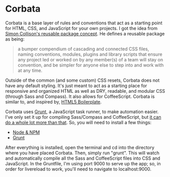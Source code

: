 Corbata
========================

Corbata is a base layer of rules and conventions that act as a starting point for HTML, CSS, and JavaScript for your own projects. I got the idea from [Simon Collison's reusable package concept](http://colly.com/comments/the_process_toolbox_part_seven_convention/). He defines a reusable package as being:

> a bumper compendium of cascading and connected CSS files, naming conventions, modules, plugins and library scripts that ensure any project led or worked on by any member(s) of a team will stay on convention, and be simpler for anyone else to step into and work with at any time.

Outside of the common (and some custom) CSS resets, Corbata does not have any default styling. It's just meant to act as a starting place for responsive and organized HTML as well as DRY, readable, and modular CSS (through Sass and Compass). It also allows for CoffeeScript. Corbata is similar to, and inspired by, [HTML5 Boilerplate](http://html5boilerplate.com).

Corbata uses [Grunt](http://gruntjs.com), a JavaScript task runner, to make automation easier. I've only set it up for compiling Sass/Compass and CoffeeScript, but [it can do a whole lot more than that](http://gruntjs.com/plugins). So, you will need to install a few things:

- [Node & NPM](http://nodejs.org)
- [Grunt](http://gruntjs.com/getting-started)

After everything is installed, open the terminal and cd into the directory where you have placed Corbata. Then, simply run "grunt". This will watch and automatically compile all the Sass and CoffeeScript files into CSS and JavaScript. In the Gruntfile, I'm using port 9000 to serve up the app; so, in order for livereload to work, you'll need to navigate to localhost:9000.
